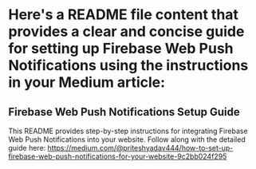
# Here's a README file content that provides a clear and concise guide for setting up Firebase Web Push Notifications using the instructions in your Medium article:

## Firebase Web Push Notifications Setup Guide
This README provides step-by-step instructions for integrating Firebase Web Push Notifications into your website. Follow along with the detailed guide here: https://medium.com/@priteshyadav444/how-to-set-up-firebase-web-push-notifications-for-your-website-9c2bb024f295
